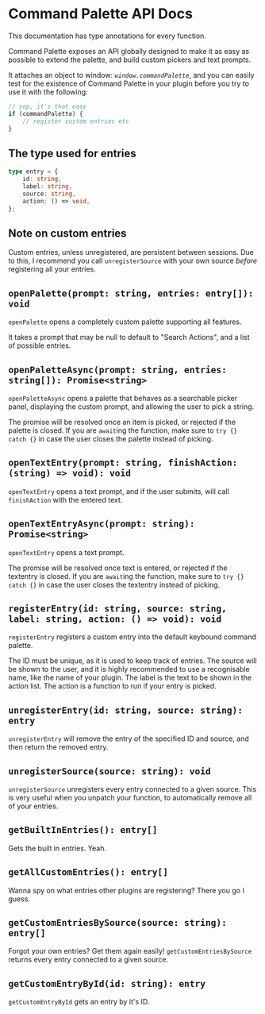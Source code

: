 # Command Palette API Docs

This documentation has type annotations for every function.

Command Palette exposes an API globally designed to make it as easy as possible to extend the palette,
and build custom pickers and text prompts.

It attaches an object to window: _`window.commandPalette`_,
and you can easily test for the existence of Command Palette in your plugin before you try to use it with the following:

```js
// yep, it's that easy
if (commandPalette) {
    // register custom entries etc
}
```

## The type used for entries

```ts
type entry = {
    id: string,
    label: string,
    source: string,
    action: () => void,
};
```

## Note on custom entries

Custom entries, unless unregistered, are persistent between sessions.
Due to this, I recommend you call `unregisterSource` with your own source _before_ registering all your entries.

## `openPalette(prompt: string, entries: entry[]): void`

`openPalette` opens a completely custom palette supporting all features.

It takes a prompt that may be null to default to "Search Actions", and a list of possible entries.

## `openPaletteAsync(prompt: string, entries: string[]): Promise<string>`

`openPaletteAsync` opens a palette that behaves as a searchable picker panel, displaying the custom prompt, and allowing the user to pick a string.

The promise will be resolved once an item is picked, or rejected if the palette is closed.
If you are `await`ing the function, make sure to `try {} catch {}` in case the user closes the palette instead of picking.

## `openTextEntry(prompt: string, finishAction: (string) => void): void`

`openTextEntry` opens a text prompt, and if the user submits, will call `finishAction` with the entered text.

## `openTextEntryAsync(prompt: string): Promise<string>`

`openTextEntry` opens a text prompt.

The promise will be resolved once text is entered, or rejected if the textentry is closed.
If you are `await`ing the function, make sure to `try {} catch {}` in case the user closes the textentry instead of picking.

## `registerEntry(id: string, source: string, label: string, action: () => void): void`

`registerEntry` registers a custom entry into the default keybound command palette.

The ID must be unique, as it is used to keep track of entries.
The source will be shown to the user,
and it is highly recommended to use a recognisable name, like the name of your plugin.
The label is the text to be shown in the action list.
The action is a function to run if your entry is picked.

## `unregisterEntry(id: string, source: string): entry`

`unregisterEntry` will remove the entry of the specified ID and source, and then return the removed entry.

## `unregisterSource(source: string): void`

`unregisterSource` unregisters every entry connected to a given source.
This is very useful when you unpatch your function, to automatically remove all of your entries.

## `getBuiltInEntries(): entry[]`

Gets the built in entries. Yeah.

## `getAllCustomEntries(): entry[]`

Wanna spy on what entries other plugins are registering? There you go I guess.

## `getCustomEntriesBySource(source: string): entry[]`

Forgot your own entries? Get them again easily!
`getCustomEntriesBySource` returns every entry connected to a given source.

## `getCustomEntryById(id: string): entry`

`getCustomEntryById` gets an entry by it's ID.
